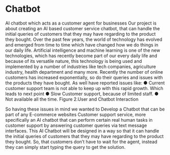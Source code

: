 # Chatbot
AI chatbot which acts as a customer agent for businesses
Our project is about creating an AI based customer service chatbot, that can 
handle the initial queries of customers that they may have regarding to the product they bought.
Over the past few years, the world of technology has evolved and emerged from time to time which
have changed how we do things in our 
daily life. Artificial intelligence and 
machine learning is one of the new 
technologies, which has recently 
become part of our every daily life and 
because of its versatile nature, this 
technology is being used and 
implemented by a number of industries 
like tech companies, agriculture 
industry, health department and many 
more.
Recently the number of online 
customers has increased exponentially, 
so do their queries and issues with the 
products they have bought. 
As well have reported issues like:
● Current customer support team is not able to keep up with this rapid growth. Which leads to next 
point
● Slow Customer support, because of limited staff.
● Not available all the time.
Figure 2.User and Chatbot Interaction

So having these issues in mind we wanted to Develop a Chatbot that can be part of any E-commerce
websites Customer support service, more specifically an AI chatbot that can perform certain real 
human tasks in customer support by answering customer queries via text message interfaces. This 
AI Chatbot will be designed in a way so that it can handle the initial queries of customers that they 
may have regarding to the product they bought. So, that customers don’t have to wait for the agent, 
instead they can simply start typing the query to get the solution.
